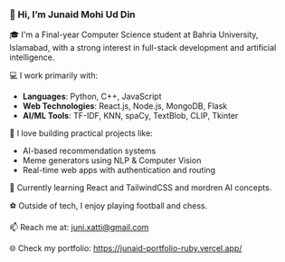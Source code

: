 ### 👋 Hi, I’m Junaid Mohi Ud Din

🎓 I'm a Final-year Computer Science student at Bahria University, Islamabad, with a strong interest in full-stack development and artificial intelligence.

💻 I work primarily with:
- **Languages**: Python, C++, JavaScript  
- **Web Technologies**: React.js, Node.js, MongoDB, Flask  
- **AI/ML Tools**: TF-IDF, KNN, spaCy, TextBlob, CLIP, Tkinter

🧠 I love building practical projects like:
- AI-based recommendation systems  
- Meme generators using NLP & Computer Vision  
- Real-time web apps with authentication and routing

🌱 Currently learning React and TailwindCSS and mordren AI concepts.

⚽ Outside of tech, I enjoy playing football and chess.

📫 Reach me at: [juni.xatti@gmail.com](mailto:juni.xatti@gmail.com)

🌐 Check my portfolio: https://junaid-portfolio-ruby.vercel.app/
